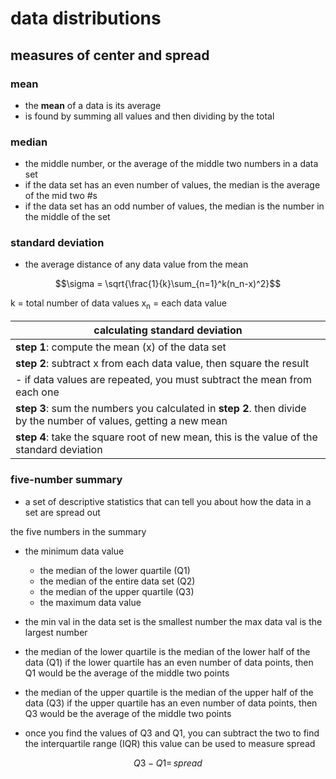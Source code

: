 # data distributions

## measures of center and spread

### mean
- the **mean** of a data is its average
- is found by summing all values and then dividing by the total

### median
- the middle number, or the average of the middle two numbers in a data set
- if the data set has an even number of values, the median is the average of the mid two #s
- if the data set has an odd number of values, the median is the number in the middle of the set

### standard deviation
- the average distance of any data value from the mean

```math
\sigma = \sqrt{\frac{1}{k}\sum_{n=1}^k(n_n-x)^2}
```

k = total number of data values
x<sub>n</sub> = each data value

| calculating standard deviation |
| --- |
| **step 1**: compute the mean (x) of the data set |
| **step 2**: subtract x from each data value, then square the result |
| - if data values are repeated, you must subtract the mean from each one |
| **step 3**: sum the numbers you calculated in **step 2**. then divide by the number of values, getting a new mean |
| **step 4**: take the square root of new mean, this is the value of the standard deviation |

### five-number summary
- a set of descriptive statistics that can tell you about how the data in a set are spread out

the five numbers in the summary
  - the minimum data value
	- the median of the lower quartile (Q1)
	- the median of the entire data set (Q2)
	- the median of the upper quartile (Q3)
	- the maximum data value

- the min val in the data set is the smallest number
  the max data val is the largest number
- the median of the lower quartile is the median of the lower half of the data (Q1)
  if the lower quartile has an even number of data points, then Q1 would be the average of the middle two points
- the median of the upper quartile is the median of the upper half of the data (Q3)
  if the upper quartile has an even number of data points, then Q3 would be the average of the middle two points
- once you find the values of Q3 and Q1, you can subtract the two to find the interquartile range (IQR)
  this value can be used to measure spread

```math
Q3-Q1=\,spread
```
